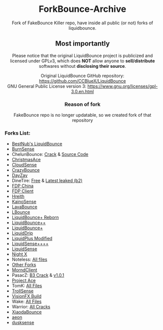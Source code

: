 <div align="center">

# ForkBounce-Archive
Fork of FakeBounce Killer repo, have inside all public (or not) forks of liquidbounce.
## Most importantly
 Please notice that the original LiquidBounce project is publicized and licensed under GPLv3, which does **NOT** allow anyone to **sell/distribute** softwares without **disclosing their source**.
 
Original LiquidBounce GitHub repository: https://github.com/CCBlueX/LiquidBounce \
GNU General Public License version 3: https://www.gnu.org/licenses/gpl-3.0.en.html

### Reason of fork
FakeBounce repo is no longer updatable, so we created fork of that repository
</div>


### Forks List:
- [BestNub's LiquidBounce](https://github.com/CatsPnewed1337/ForkBounce-Archive/blob/main/BestNub's%20LB/READMe.md)
- [BurnSense](https://github.com/CatsPnewed1337/ForkBounce-Archive/blob/main/Burnsense/README.md)
- ChelunBounce: [Crack](https://github.com/CatsPnewed1337/ForkBounce-Archive/raw/main/ChenlunBounce/ChenlunBounce%20Cracked.jar) & [Source Code](https://github.com/CatsPnewed1337/ForkBounce-Archive/raw/main/ChenlunBounce/ChenlunBounce-SRC.zip)
- [ChristmasAce](https://github.com/CatsPnewed1337/ForkBounce-Archive/blob/main/ChrismasAce/ChrismasAce%20Cracked.jar)
- [CloudSense](https://github.com/CatsPnewed1337/ForkBounce-Archive/raw/main/Cloudsense/Cloudsense0220%20-%20C.jar)
- [CrazyBounce](https://github.com/CatsPnewed1337/ForkBounce-Archive/raw/main/CrazyBounce/CrazyBounce%20Crack.jar)
- [DayZay](https://github.com/CatsPnewed1337/ForkBounce-Archive/blob/main/DayZay/README.md)
- DineTire: [Free](https://github.com/CatsPnewed1337/ForkBounce-Archive/raw/main/DineTire/DineTire_FREE.jar) & [Latest leaked (b2)](https://github.com/CatsPnewed1337/ForkBounce-Archive/raw/main/DineTire/DineTire-b2.jar)
- [FDP China](https://github.com/CatsPnewed1337/ForkBounce-Archive/blob/main/FDP%20China/README.md)
- [FDP Client](https://github.com/CatsPnewed1337/ForkBounce-Archive/blob/main/FDP%20Client/README.md)
- [Hreith](https://github.com/CatsPnewed1337/ForkBounce-Archive/raw/main/Hreith/Hreith%20-%20C.jar)
- [KainoSense](https://github.com/CatsPnewed1337/ForkBounce-Archive/blob/main/KainoSense/README.md)
- [LavaBounce](https://github.com/CatsPnewed1337/ForkBounce-Archive/blob/main/Lavabounce/README.md)
- [LBounce](https://github.com/CatsPnewed1337/ForkBounce-Archive/blob/main/Lbounce/README.md)
- [LiquidBounce+ Reborn](https://github.com/CatsPnewed1337/ForkBounce-Archive/blob/main/LiquidBounce%2B%20Reborn/README.md)
- [LiquidBounce++](https://github.com/CatsPnewed1337/ForkBounce-Archive/blob/main/LiquidBounce%2B%2B/README.md)
- [LiquidBounce+](https://github.com/CatsPnewed1337/ForkBounce-Archive/blob/main/LiquidBounce+/README.md)
- [LiquidDrip](https://github.com/CatsPnewed1337/ForkBounce-Archive/blob/main/LiquidDrip/README.md)
- [LiquidPlus Modified](https://github.com/CatsPnewed1337/ForkBounce-Archive/raw/main/LiquidPlus-Modified/output_yTWEr2.tar.gz)
- [LiquidSense++++](https://github.com/CatsPnewed1337/ForkBounce-Archive/blob/main/LiquidSense++++/README.md)
- [LiquidSense](https://github.com/CatsPnewed1337/ForkBounce-Archive/raw/main/LiquidSense/LiquidSense-b5.2.jar)
- [Night X](https://github.com/CatsPnewed1337/ForkBounce-Archive/blob/main/Night%20X/README.md)
- Noteless: [All files](https://github.com/CatsPnewed1337/ForkBounce-Archive/tree/main/Noteless)
- [Other Forks](https://github.com/CatsPnewed1337/ForkBounce-Archive/tree/main/Other)
- [MorndClient](https://github.com/CatsPnewed1337/ForkBounce-Archive/blob/main/MorndClient/README.md)
- PasacZ: [B3 Crack](https://github.com/CatsPnewed1337/ForkBounce-Archive/raw/main/PasacZ/PasacZ-b3-Cracked.jar) & [v1.0.1](https://github.com/CatsPnewed1337/ForkBounce-Archive/raw/main/PasacZ/PasacZ-v1.0.1.zip)
- [Project Ace](https://github.com/CatsPnewed1337/ForkBounce-Archive/raw/main/ProjectAce/Project_Ace.jar)
- TomK: [All Files](https://github.com/CatsPnewed1337/ForkBounce-Archive/tree/main/TomK)
- [TrollSense](https://github.com/CatsPnewed1337/ForkBounce-Archive/blob/main/TrollSense/README.md)
- [VisionFX Build](https://github.com/CatsPnewed1337/ForkBounce-Archive/raw/main/VisionFX/VisionFX-Build.jar)
- Wake: [All Files](https://github.com/CatsPnewed1337/ForkBounce-Archive/tree/main/Wake)
- Warrior: [All Cracks](https://github.com/CatsPnewed1337/ForkBounce-Archive/tree/main/Warrior)
- [XiaodaBounce](https://github.com/CatsPnewed1337/ForkBounce-Archive/raw/main/XiaodaBounce/XiaodaBounce-New-Cracked.jar)
- [aeon](https://github.com/CatsPnewed1337/ForkBounce-Archive/blob/main/aeon/aeon%20v2%20Crack.jar)
- [dusksense](https://github.com/CatsPnewed1337/ForkBounce-Archive/blob/main/dusksense/dusksense%20-%20C.jar)
